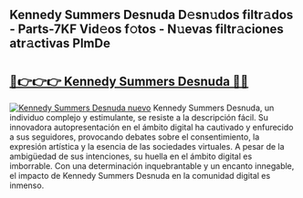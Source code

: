 ## Kennedy Summers Desnuda D𝚎sn𝚞dos filtr𝚊dos - Parts-7KF Vid𝚎os f𝚘tos - N𝚞evas filtr𝚊ciones atr𝚊ctivas PlmDe

# <h2><a href="http://mb3krla.tromn.icu/?c=Kennedy+Summers+Desnuda">🔗👉👉👉 Kennedy Summers Desnuda 🔗🔗</a></h2>

[![Kennedy Summers Desnuda nuevo](https://i.imgur.com/pEAQMta.gif)](http://mb3krla.tromn.icu/?c=Kennedy+Summers+Desnuda)
Kennedy Summers Desnuda, un individuo complejo y estimulante, se resiste a la descripción fácil. Su innovadora autopresentación en el ámbito digital ha cautivado y enfurecido a sus seguidores, provocando debates sobre el consentimiento, la expresión artística y la esencia de las sociedades virtuales. A pesar de la ambigüedad de sus intenciones, su huella en el ámbito digital es imborrable. Con una determinación inquebrantable y un encanto innegable, el impacto de Kennedy Summers Desnuda en la comunidad digital es inmenso.
